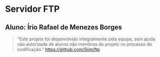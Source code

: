 # Servidor FTP
## Aluno: Írio Rafael de Menezes Borges





> "Este projeto foi desenvolvido integralmente pela equipe, sem ajuda não autorizada de alunos não membros do projeto no processo de codificação."
<https://github.com/Siim/ftp>

